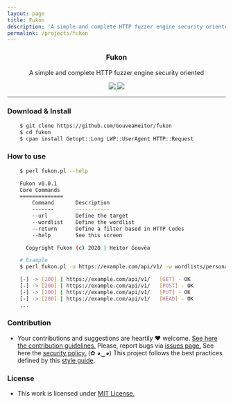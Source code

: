 ```yaml
---
layout: page
title: Fukon
description: 'A simple and complete HTTP fuzzer engine security oriented'
permalink: /projects/fukon
---
```


<p align="center">
  <h3 align="center"><b>Fukon</b></h3>
  <p align="center">A simple and complete HTTP fuzzer engine security oriented</p>
  <p align="center">
    <a href="https://github.com/GouveaHeitor/fukon/blob/master/LICENSE.md">
      <img src="https://img.shields.io/badge/license-MIT-blue.svg">
    </a>
    <a href="https://github.com/GouveaHeitor/fukon/releases">
      <img src="https://img.shields.io/badge/version-0.1.2-blue.svg">
    </a>
  </p>
</p>

---

### Download & Install

```bash 
    $ git clone https://github.com/GouveaHeitor/fukon
    $ cd fukon
    $ cpan install Getopt::Long LWP::UserAgent HTTP::Request
```
### How to use

```bash
    $ perl fukon.pl --help

    Fukon v0.0.1
    Core Commands
    ==============
        Command       Description
        -------       -----------
        --url         Define the target
        --wordlist    Define the wordlist
        --return      Define a filter based in HTTP Codes
        --help        See this screen

      Copyright Fukon (c) 2020 | Heitor Gouvêa

    # Example
    $ perl fukon.pl -u https://example.com/api/v1/ -w wordlists/personal.txt --return 200

    [-] -> [200] | https://example.com/api/v1/ 	 [GET] - OK
    [-] -> [200] | https://example.com/api/v1/ 	 [POST] - OK
    [-] -> [200] | https://example.com/api/v1/ 	 [PUT] - OK
    [-] -> [200] | https://example.com/api/v1/ 	 [HEAD] - OK
    ...
```

### Contribution

- Your contributions and suggestions are heartily ♥ welcome. [See here the contribution guidelines.](https://github.com/GouveaHeitor/fukon/blob/master/.github/CONTRIBUTING.md) Please, report bugs via [issues page.](https://github.com/GouveaHeitor/fukon/issues) See here the [security policy.](https://github.com/GouveaHeitor/fukon/blob/master/SECURITY.md) (✿ ◕‿◕) This project follows the best practices defined by this [style guide](https://heitorgouvea.me/projects/perl-style-guide).

### License

- This work is licensed under [MIT License.](https://github.com/GouveaHeitor/fukon/blob/master/LICENSE.md)
